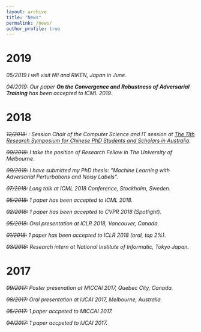 ```yaml
---
layout: archive
title: "News"
permalink: /news/
author_profile: true
---
```

2019
=====
*05/2019 I will visit NII and RIKEN, Japan in June.*

*04/2019: Our paper **On the Convergence and Robustness of Adversarial Training** has been accepted to ICML 2019.*


2018
=====

*~~12/2018:~~ : Session Chair of the Computer Science and IT session at <a href="http://www.capsaus.org/?a=3FA592EB18CBDF30" target="_blank">The 11th Research Symposium for Chinese PhD Students and Scholars in Australia</a>.*

*~~09/2018:~~ I take the position of Research Fellow in The University of Melbourne.*

*~~09/2018:~~ I have submitted my PhD thesis: "Machine Learning with Adversarial Perturbations and Noisy Labels".*

*~~07/2018:~~ Long talk at ICML 2018 Conference, Stockholm, Sweden.*

*~~05/2018:~~ 1 paper has been accepted to ICML 2018.*

*~~02/2018:~~ 1 paper has been accepted to CVPR 2018 (Spotlight).*

*~~05/2018:~~ Oral presentation at ICLR 2018, Vancouver, Canada.*

*~~01/2018:~~ 1 paper has been accepted to ICLR 2018 (oral, top 2%).*

*~~03/2018:~~ Research intern at National Institute of Informatic, Tokyo Japan.*

2017
=====
*~~09/2017:~~ Poster presenation at MICCAI 2017, Quebec City, Canada.*

*~~08/2017:~~ Oral presentation at IJCAI 2017, Melbourne, Australia.*

*~~05/2017:~~ 1 paper accpeted to MICCAI 2017.*

*~~04/2017:~~ 1 paper accpeted to IJCAI 2017.*
